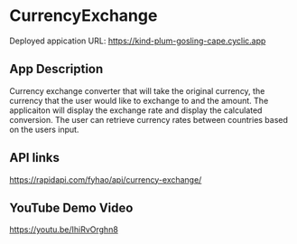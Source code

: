 # CurrencyExchange
Deployed appication URL: 
https://kind-plum-gosling-cape.cyclic.app


## App Description 
Currency exchange converter that will take the original currency, the currency that the user would like to exchange to and the amount. The applicaiton will display the exchange rate and display the calculated conversion.
The user can retrieve currency rates between countries based on the users input.

## API links
https://rapidapi.com/fyhao/api/currency-exchange/

## YouTube Demo Video 
https://youtu.be/IhiRvOrghn8





